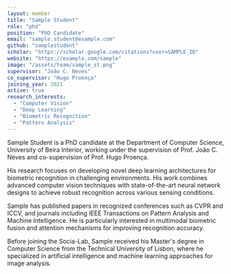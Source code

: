 ```yaml
---
layout: member
title: "Sample Student"
role: "phd"
position: "PhD Candidate"
email: "sample.student@example.com"
github: "samplestudent"
scholar: "https://scholar.google.com/citations?user=SAMPLE_ID"
website: "https://example.com/sample"
image: "/assets/team/sample_st.png"
supervisor: "João C. Neves"
co_supervisor: "Hugo Proença"
joining_year: 2021
active: true
research_interests:
  - "Computer Vision"
  - "Deep Learning"
  - "Biometric Recognition"
  - "Pattern Analysis"
---
```


Sample Student is a PhD candidate at the Department of Computer Science, University of Beira Interior, working under the supervision of Prof. João C. Neves and co-supervision of Prof. Hugo Proença.

His research focuses on developing novel deep learning architectures for biometric recognition in challenging environments. His work combines advanced computer vision techniques with state-of-the-art neural network designs to achieve robust recognition across various sensing conditions.

Sample has published papers in recognized conferences such as CVPR and ICCV, and journals including IEEE Transactions on Pattern Analysis and Machine Intelligence. He is particularly interested in multimodal biometric fusion and attention mechanisms for improving recognition accuracy.

Before joining the Socia-Lab, Sample received his Master's degree in Computer Science from the Technical University of Lisbon, where he specialized in artificial intelligence and machine learning approaches for image analysis. 